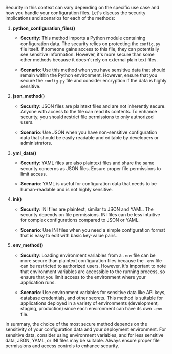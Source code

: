 Security in this context can vary depending on the specific use case and how you handle your configuration files. Let's discuss the security implications and scenarios for each of the methods:

1. **python_configuration_files()**

   - **Security**: This method imports a Python module containing configuration data. The security relies on protecting the `config.py` file itself. If someone gains access to this file, they can potentially see sensitive information. However, it's more secure than some other methods because it doesn't rely on external plain text files.

   - **Scenario**: Use this method when you have sensitive data that should remain within the Python environment. However, ensure that you secure the `config.py` file and consider encryption if the data is highly sensitive.

2. **json_method()**

   - **Security**: JSON files are plaintext files and are not inherently secure. Anyone with access to the file can read its contents. To enhance security, you should restrict file permissions to only authorized users.

   - **Scenario**: Use JSON when you have non-sensitive configuration data that should be easily readable and editable by developers or administrators.

3. **yml_data()**

   - **Security**: YAML files are also plaintext files and share the same security concerns as JSON files. Ensure proper file permissions to limit access.

   - **Scenario**: YAML is useful for configuration data that needs to be human-readable and is not highly sensitive.

4. **ini()**

   - **Security**: INI files are plaintext, similar to JSON and YAML. The security depends on file permissions. INI files can be less intuitive for complex configurations compared to JSON or YAML.

   - **Scenario**: Use INI files when you need a simple configuration format that is easy to edit with basic key-value pairs.

5. **env_method()**

   - **Security**: Loading environment variables from a `.env` file can be more secure than plaintext configuration files because the `.env` file can be restricted to authorized users. However, it's important to note that environment variables are accessible to the running process, so ensure that you limit access to the environment where your application runs.

   - **Scenario**: Use environment variables for sensitive data like API keys, database credentials, and other secrets. This method is suitable for applications deployed in a variety of environments (development, staging, production) since each environment can have its own `.env` file.

In summary, the choice of the most secure method depends on the sensitivity of your configuration data and your deployment environment. For sensitive data, consider using environment variables, and for less sensitive data, JSON, YAML, or INI files may be suitable. Always ensure proper file permissions and access controls to enhance security.